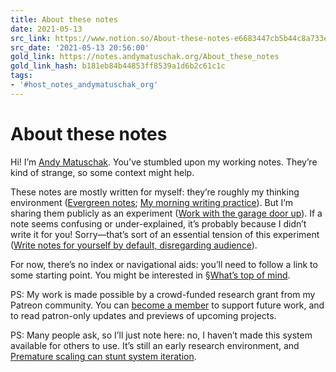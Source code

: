 ```yaml
---
title: About these notes
date: 2021-05-13
src_link: https://www.notion.so/About-these-notes-e6683447cb5b44c8a733eeba23f85315
src_date: '2021-05-13 20:56:00'
gold_link: https://notes.andymatuschak.org/About_these_notes
gold_link_hash: b181eb84b44853ff8539a1d6b2c61c1c
tags:
- '#host_notes_andymatuschak_org'
---
```


About these notes
=================

Hi! I’m [Andy Matuschak](https://andymatuschak.org). You’ve stumbled upon my working notes. They’re kind of strange, so some context might help.

These notes are mostly written for myself: they’re roughly my thinking environment ([Evergreen notes](/z5E5QawiXCMbtNtupvxeoEX); [My morning writing practice](/zHTevHGZQPu8QHpRhUmtsuK)). But I’m sharing them publicly as an experiment ([Work with the garage door up](/zCMhncA1iSE74MKKYQS5PBZ)). If a note seems confusing or under-explained, it’s probably because I didn’t write it for you! Sorry—that’s sort of an essential tension of this experiment ([Write notes for yourself by default, disregarding audience](/zXDPrYcxUSZbF5M8vM5Y1U9)).

For now, there’s no index or navigational aids: you’ll need to follow a link to some starting point. You might be interested in [§What’s top of mind](/zPKTSiU725W9WQCqoVPBcxm).

PS: My work is made possible by a crowd-funded research grant from my Patreon community. You can [become a member](http://patreon.com/quantumcountry) to support future work, and to read patron-only updates and previews of upcoming projects.

PS: Many people ask, so I’ll just note here: no, I haven’t made this system available for others to use. It’s still an early research environment, and [Premature scaling can stunt system iteration](/zKKB5ENRahwftH96H7mijiu).